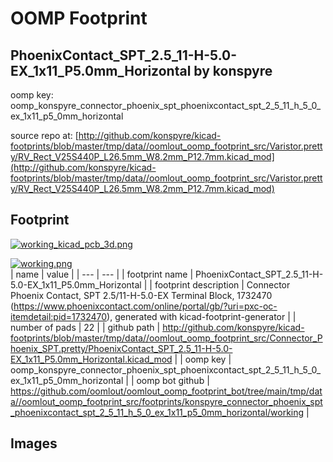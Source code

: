 # OOMP Footprint  
## PhoenixContact_SPT_2.5_11-H-5.0-EX_1x11_P5.0mm_Horizontal  by konspyre  
  
oomp key: oomp_konspyre_connector_phoenix_spt_phoenixcontact_spt_2_5_11_h_5_0_ex_1x11_p5_0mm_horizontal  
  
source repo at: [http://github.com/konspyre/kicad-footprints/blob/master/tmp/data//oomlout_oomp_footprint_src/Varistor.pretty/RV_Rect_V25S440P_L26.5mm_W8.2mm_P12.7mm.kicad_mod](http://github.com/konspyre/kicad-footprints/blob/master/tmp/data//oomlout_oomp_footprint_src/Varistor.pretty/RV_Rect_V25S440P_L26.5mm_W8.2mm_P12.7mm.kicad_mod)  
## Footprint  
  
[![working_kicad_pcb_3d.png](working_kicad_pcb_3d_600.png)](working_kicad_pcb_3d.png)  
  
[![working.png](working_600.png)](working.png)  
| name | value | 
| --- | --- | 
| footprint name | PhoenixContact_SPT_2.5_11-H-5.0-EX_1x11_P5.0mm_Horizontal | 
| footprint description | Connector Phoenix Contact, SPT 2.5/11-H-5.0-EX Terminal Block, 1732470 (https://www.phoenixcontact.com/online/portal/gb/?uri=pxc-oc-itemdetail:pid=1732470), generated with kicad-footprint-generator | 
| number of pads | 22 | 
| github path | http://github.com/konspyre/kicad-footprints/blob/master/tmp/data//oomlout_oomp_footprint_src/Connector_Phoenix_SPT.pretty/PhoenixContact_SPT_2.5_11-H-5.0-EX_1x11_P5.0mm_Horizontal.kicad_mod | 
| oomp key | oomp_konspyre_connector_phoenix_spt_phoenixcontact_spt_2_5_11_h_5_0_ex_1x11_p5_0mm_horizontal | 
| oomp bot github | https://github.com/oomlout/oomlout_oomp_footprint_bot/tree/main/tmp/data//oomlout_oomp_footprint_src/footprints/konspyre_connector_phoenix_spt_phoenixcontact_spt_2_5_11_h_5_0_ex_1x11_p5_0mm_horizontal/working | 
## Images  
